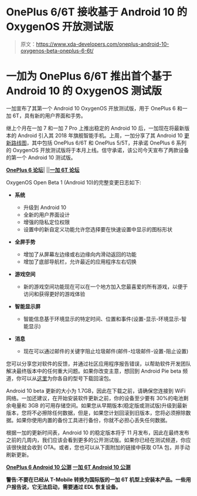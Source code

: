 # OnePlus 6/6T 接收基于 Android 10 的 OxygenOS 开放测试版

> 原文：<https://www.xda-developers.com/oneplus-android-10-oxygenos-beta-oneplus-6-6t/>

# 一加为 OnePlus 6/6T 推出首个基于 Android 10 的 OxygenOS 测试版

一加宣布了其第一个 Android 10 OxygenOS 开放测试版，用于 OnePlus 6 和一加 6T，具有新的用户界面和手势。

继上个月在一加 7 和一加 7 Pro 上推出稳定的 Android 10 后，一加现在将最新版本的 Android 引入其 2018 年旗舰智能手机。上周，一加分享了其 Android 10 [更新路线图](https://www.xda-developers.com/oneplus-6-6t-android-10-beta-5-5t-q2-2020/)，其中包括 OnePlus 6/6T 和 OnePlus 5/5T，并承诺 OnePlus 6 系列的 OxygenOS 开放测试版将于本月上线。信守承诺，该公司今天宣布了两款设备的第一个 Android 10 测试版。

[**OnePlus 6 论坛**](https://forum.xda-developers.com/oneplus-6)| |[|**一加 6T 论坛**](https://forum.xda-developers.com/oneplus-6t)

OxygenOS Open Beta 1 (Android 10)的完整变更日志如下:

*   **系统**
    *   升级到 Android 10
    *   全新的用户界面设计
    *   增强的隐私定位权限
    *   设置中的新自定义功能允许您选择要在快速设置中显示的图标形状

*   **全屏手势**
    *   增加了从屏幕左边缘或右边缘向内滑动返回的功能
    *   增加了底部导航栏，允许最近的应用程序左右切换
*   **游戏空间**
    *   新的游戏空间功能现在可以在一个地方加入您最喜爱的所有游戏，以便于访问和获得更好的游戏体验
*   **智能显示屏**
    *   智能信息基于环境显示的特定时间、位置和事件(设置-显示-环境显示-智能显示)
*   **消息**
    *   现在可以通过邮件的关键字阻止垃圾邮件(邮件-垃圾邮件-设置-阻止设置)

您可以分享您对软件的反馈，并通过社区应用程序报告错误，以帮助软件开发团队解决最终版本中的任何重大问题。如果你改变主意，想回到 Android Pie beta 频道，你可以从[这里](https://forums.oneplus.com/threads/oxygenos-android-10-open-beta-1-for-the-oneplus-6-and-oneplus-6t.1120323/)为你各自的型号下载回滚包。

Android 10 beta 更新的大小为 1.7GB，因此在下载之前，请确保您连接到 WiFi 网络。一加还建议，在开始安装软件更新之前，你的设备至少要有 30%的电池剩余电量和 3GB 的可用存储空间。如果您从早期版本(稳定版或测试版)升级到最新版本，您将不必擦除任何数据，但是，如果您计划回滚到旧版本，您将必须擦除数据。如果你使用内置的备份工具进行备份，你就不必担心丢失任何数据。

根据一加的更新时间表，Android 10 的稳定版本将于 11 月发布，因此在最终发布之前的几周内，我们应该会看到更多的公开测试版。如果你已经在测试频道，你应该很快就会收到 OTA。或者，您也可以从下面附加的链接中获取 OTA 包，并手动刷新更新。

**[OnePlus 6 Android 10 公测](https://oxygenos.oneplus.net/OnePlus6Oxygen_22_OTA_060_all_1910081733_f1563bcedbf94488.zip)** **[一加 6T Android 10 公测](https://oxygenos.oneplus.net/OnePlus6TOxygen_41_OTA_060_all_1910081734_759171f133294ef4.zip)**

**警告:不要在已经从 T-Mobile 转换为国际版的一加 6T 机型上安装本产品。一些用户报告说，它无法启动，需要通过 EDL 恢复设备。**